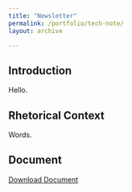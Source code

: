 ```yaml
---
title: "Newsletter"
permalink: /portfolio/tech-note/
layout: archive

---
```


## Introduction
Hello.

## Rhetorical Context
Words.

## Document
[Download Document](/assets/documents/L3_krosenthal.docx)
